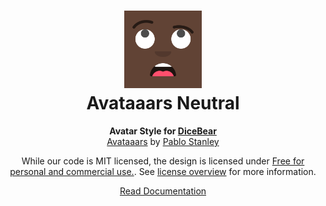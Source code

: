 <h1 align="center"><img src="./tests/svg/0.svg" width="124" /> <br />Avataaars Neutral</h1>
<p align="center">
  <strong>Avatar Style for <a href="https://dicebear.com/">DiceBear</a></strong><br />
  <a href="https://avataaars.com/">Avataaars</a>
  by <a href="https://twitter.com/pablostanley">Pablo Stanley</a>
</p>

<p align="center">
  While our code is MIT licensed, the design is licensed under
  <a href="https://avataaars.com/">Free for personal and commercial use.</a>.
  See <a href="https://dicebear.com/licenses">license overview</a> for more information.
</p>

<p align="center">
  <a href="https://dicebear.com/styles/avataaars-neutral">
    Read Documentation
  </a>
</p>
